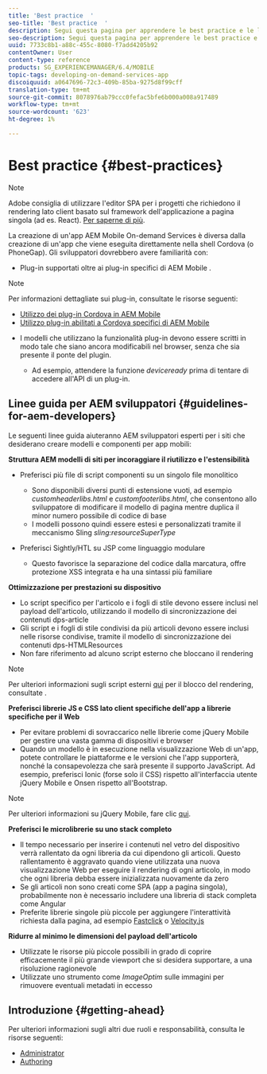 ```yaml
---
title: 'Best practice  '
seo-title: 'Best practice  '
description: Segui questa pagina per apprendere le best practice e le linee guida utili per gli sviluppatori esperti AEM siti che desiderano creare modelli e componenti per app mobili.
seo-description: Segui questa pagina per apprendere le best practice e le linee guida utili per gli sviluppatori esperti AEM siti che desiderano creare modelli e componenti per app mobili.
uuid: 7733c8b1-a88c-455c-8080-f7add4205b92
contentOwner: User
content-type: reference
products: SG_EXPERIENCEMANAGER/6.4/MOBILE
topic-tags: developing-on-demand-services-app
discoiquuid: a0647696-72c3-409b-85ba-9275d8f99cff
translation-type: tm+mt
source-git-commit: 8078976ab79ccc0fefac5bfe6b000a008a917489
workflow-type: tm+mt
source-wordcount: '623'
ht-degree: 1%

---
```



# Best practice   {#best-practices}

>[!NOTE]
>
> Adobe consiglia di utilizzare l&#39;editor SPA per i progetti che richiedono il rendering lato client basato sul framework dell&#39;applicazione a pagina singola (ad es. React). [Per saperne di più](/help/sites-developing/spa-overview.md).

La creazione di un&#39;app AEM Mobile On-demand Services  è diversa dalla creazione di un&#39;app che viene eseguita direttamente nella shell Cordova (o PhoneGap). Gli sviluppatori dovrebbero avere familiarità con:

* Plug-in supportati oltre ai plug-in specifici di AEM Mobile .

>[!NOTE]
>
>Per informazioni dettagliate sui plug-in, consultate le risorse seguenti:
>
>* [Utilizzo dei plug-in Cordova in  AEM Mobile](https://helpx.adobe.com/digital-publishing-solution/help/cordova-api.html)
>* [Utilizzo  plug-in abilitati a Cordova specifici di AEM Mobile](https://helpx.adobe.com/digital-publishing-solution/help/app-runtime-api.html)

>



* I modelli che utilizzano la funzionalità plug-in devono essere scritti in modo tale che siano ancora modificabili nel browser, senza che sia presente il ponte del plugin.

   * Ad esempio, attendere la funzione *deviceready* prima di tentare di accedere all&#39;API di un plug-in.

## Linee guida per AEM sviluppatori {#guidelines-for-aem-developers}

Le seguenti linee guida aiuteranno AEM sviluppatori esperti per i siti che desiderano creare modelli e componenti per app mobili:

**Struttura AEM modelli di siti per incoraggiare il riutilizzo e l&#39;estensibilità**

* Preferisci più file di script componenti su un singolo file monolitico

   * Sono disponibili diversi punti di estensione vuoti, ad esempio *customheaderlibs.html* e *customfooterlibs.html*, che consentono allo sviluppatore di modificare il modello di pagina mentre duplica il minor numero possibile di codice di base
   * I modelli possono quindi essere estesi e personalizzati tramite il meccanismo Sling *sling:resourceSuperType*

* Preferisci Sightly/HTL su JSP come linguaggio modulare

   * Questo favorisce la separazione del codice dalla marcatura, offre protezione XSS integrata e ha una sintassi più familiare

**Ottimizzazione per prestazioni su dispositivo**

* Lo script specifico per l&#39;articolo e i fogli di stile devono essere inclusi nel payload dell&#39;articolo, utilizzando il modello di sincronizzazione dei contenuti dps-article
* Gli script e i fogli di stile condivisi da più articoli devono essere inclusi nelle risorse condivise, tramite il modello di sincronizzazione dei contenuti dps-HTMLResources
* Non fare riferimento ad alcuno script esterno che bloccano il rendering

>[!NOTE]
>
>Per ulteriori informazioni sugli script esterni [qui](https://developers.google.com/speed/docs/insights/BlockingJS) per il blocco del rendering, consultate .

**Preferisci librerie JS e CSS lato client specifiche dell&#39;app a librerie specifiche per il Web**

* Per evitare problemi di sovraccarico nelle librerie come jQuery Mobile per gestire una vasta gamma di dispositivi e browser
* Quando un modello è in esecuzione nella visualizzazione Web di un&#39;app, potete controllare le piattaforme e le versioni che l&#39;app supporterà, nonché la consapevolezza che sarà presente il supporto JavaScript. Ad esempio, preferisci Ionic (forse solo il CSS) rispetto all&#39;interfaccia utente jQuery Mobile e Onsen rispetto all&#39;Bootstrap.

>[!NOTE]
>
>Per ulteriori informazioni su jQuery Mobile, fare clic [qui](https://jquerymobile.com/browser-support/1.4/).

**Preferisci le microlibrerie su uno stack completo**

* Il tempo necessario per inserire i contenuti nel vetro del dispositivo verrà rallentato da ogni libreria da cui dipendono gli articoli. Questo rallentamento è aggravato quando viene utilizzata una nuova visualizzazione Web per eseguire il rendering di ogni articolo, in modo che ogni libreria debba essere inizializzata nuovamente da zero
* Se gli articoli non sono creati come SPA (app a pagina singola), probabilmente non è necessario includere una libreria di stack completa come Angular
* Preferite librerie singole più piccole per aggiungere l&#39;interattività richiesta dalla pagina, ad esempio [Fastclick](https://github.com/ftlabs/fastclick) o [Velocity.js](https://velocityjs.org)

**Ridurre al minimo le dimensioni del payload dell&#39;articolo**

* Utilizzate le risorse più piccole possibili in grado di coprire efficacemente il più grande viewport che si desidera supportare, a una risoluzione ragionevole
* Utilizzate uno strumento come *ImageOptim* sulle immagini per rimuovere eventuali metadati in eccesso

## Introduzione {#getting-ahead}

Per ulteriori informazioni sugli altri due ruoli e responsabilità, consulta le risorse seguenti:

* [Administrator](/help/mobile/aem-mobile.md)
* [Authoring](/help/mobile/aem-mobile-on-demand.md)
